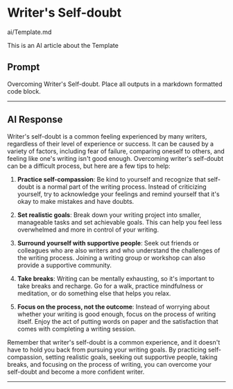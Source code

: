 # Writer's Self-doubt

ai/Template.md

This is an AI article about the Template


## Prompt

Overcoming Writer's Self-doubt.
Place all outputs in a markdown formatted code block.

---


## AI Response

Writer's self-doubt is a common feeling experienced by many writers, regardless of their level of experience or success. It can be caused by a variety of factors, including fear of failure, comparing oneself to others, and feeling like one's writing isn't good enough. Overcoming writer's self-doubt can be a difficult process, but here are a few tips to help:

1. **Practice self-compassion**: Be kind to yourself and recognize that self-doubt is a normal part of the writing process. Instead of criticizing yourself, try to acknowledge your feelings and remind yourself that it's okay to make mistakes and have doubts.

2. **Set realistic goals**: Break down your writing project into smaller, manageable tasks and set achievable goals. This can help you feel less overwhelmed and more in control of your writing.

3. **Surround yourself with supportive people**: Seek out friends or colleagues who are also writers and who understand the challenges of the writing process. Joining a writing group or workshop can also provide a supportive community.

4. **Take breaks**: Writing can be mentally exhausting, so it's important to take breaks and recharge. Go for a walk, practice mindfulness or meditation, or do something else that helps you relax.

5. **Focus on the process, not the outcome**: Instead of worrying about whether your writing is good enough, focus on the process of writing itself. Enjoy the act of putting words on paper and the satisfaction that comes with completing a writing session.

Remember that writer's self-doubt is a common experience, and it doesn't have to hold you back from pursuing your writing goals. By practicing self-compassion, setting realistic goals, seeking out supportive people, taking breaks, and focusing on the process of writing, you can overcome your self-doubt and become a more confident writer.


---

